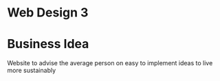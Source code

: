 # Web Design 3

# Business Idea

Website to advise the average person on easy to implement ideas to live more sustainably
